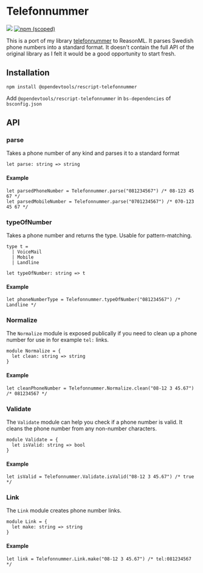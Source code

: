 # Telefonnummer

[![](https://github.com/opendevtools/rescript-telefonnummer/workflows/Release/badge.svg)](https://github.com/opendevtools/rescript-telefonnummer/actions?workflow=Release)
[![npm (scoped)](https://img.shields.io/npm/v/rescript-telefonnummer)](https://npm.im/rescript-telefonnummer)

This is a port of my library [telefonnummer](https://github.com/believer/telefonnummer) to ReasonML. It parses Swedish phone numbers into a standard format. It doesn't contain the full API of the original library as I felt it would be a good opportunity to start fresh.

## Installation

```
npm install @opendevtools/rescript-telefonnummer
```

Add `@opendevtools/rescript-telefonnummer` in `bs-dependencies` of `bsconfig.json`

## API

### parse

Takes a phone number of any kind and parses it to a standard format

```reason
let parse: string => string
```

#### Example

```reason
let parsedPhoneNumber = Telefonnummer.parse("081234567") /* 08-123 45 67 */
let parsedMobileNumber = Telefonnummer.parse("0701234567") /* 070-123 45 67 */
```

### typeOfNumber

Takes a phone number and returns the type. Usable for pattern-matching.

```reason
type t =
  | VoiceMail
  | Mobile
  | Landline

let typeOfNumber: string => t
```

#### Example

```reason
let phoneNumberType = Telefonnummer.typeOfNumber("081234567") /* Landline */
```

### Normalize

The `Normalize` module is exposed publically if you need to clean up a phone number for use in for example `tel:` links.

```reason
module Normalize = {
  let clean: string => string
}
```

#### Example

```reason
let cleanPhoneNumber = Telefonnummer.Normalize.clean("08-12 3 45.67") /* 081234567 */
```

### Validate

The `Validate` module can help you check if a phone number is valid. It cleans the phone number from any non-number characters.

```reason
module Validate = {
  let isValid: string => bool
}
```

#### Example

```reason
let isValid = Telefonnummer.Validate.isValid("08-12 3 45.67") /* true */
```

### Link

The `Link` module creates phone number links.

```reason
module Link = {
  let make: string => string
}
```

#### Example

```reason
let link = Telefonnummer.Link.make("08-12 3 45.67") /* tel:081234567 */
```
